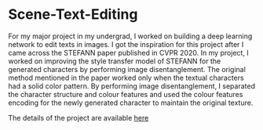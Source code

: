 # Scene-Text-Editing

For my major project in my undergrad, I worked on building a deep learning network to edit texts in images. I got the inspiration for this project after I came across the STEFANN paper published in CVPR 2020. In my project, I worked on improving the style transfer model of STEFANN for the generated characters by performing image disentanglement. The original method mentioned in the paper worked only when the textual characters had a solid color pattern. By performing image disentanglement, I separated the character structure and colour features and used the colour features encoding for the newly generated character to maintain the original texture.

The details of the project are available [here](https://docs.google.com/presentation/d/1gOAya4HCmZUjAnMbdzHYI1wSVkv8dRazeDqnUcPMvkY/edit?usp=sharing)
